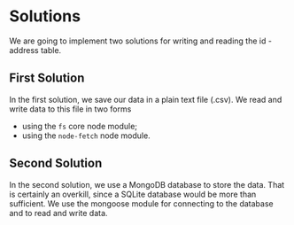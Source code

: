 # Solutions

We are going to implement two solutions for writing and reading the id - address table.

## First Solution

In the first solution, we save our data in a plain text file (.csv). We read and write data to this file in two forms
* using the `fs` core node module;
* using the `node-fetch` node module.

## Second Solution

In the second solution, we use a MongoDB database to store the data. That is certainly an overkill, since a SQLite database would be more than sufficient. We use the mongoose module for connecting to the database and to read and write data.

